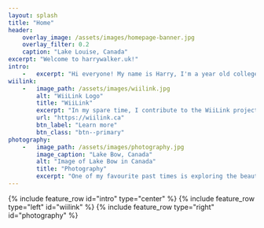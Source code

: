 ```yaml
---
layout: splash
title: "Home"
header:
    overlay_image: /assets/images/homepage-banner.jpg
    overlay_filter: 0.2
    caption: "Lake Louise, Canada"
excerpt: "Welcome to harrywalker.uk!"
intro:
    -   excerpt: "Hi everyone! My name is Harry, I'm a year old college student in the North East of England. Currently, I'm studying Maths, Physics and Computer Science."
wiilink:
    -   image_path: /assets/images/wiilink.jpg
        alt: "WiiLink Logo"
        title: "WiiLink"
        excerpt: "In my spare time, I contribute to the WiiLink project, which revives WiiConnect24 and Nintendo WFC services. WiiLink also translates and makes some Japanese exclusive Wii channels available once again. My favourite of these is Wii Room (Wiiの間)."
        url: "https://wiilink.ca"
        btn_label: "Learn more"
        btn_class: "btn--primary"
photography:
    -   image_path: /assets/images/photography.jpg
        image_caption: "Lake Bow, Canada"
        alt: "Image of Lake Bow in Canada"
        title: "Photography"
        excerpt: "One of my favourite past times is exploring the beautiful world we live in, to take breathtaking photos like this."
---
```

{% include feature_row id="intro" type="center" %}
{% include feature_row type="left" id="wiilink" %}
{% include feature_row type="right" id="photography" %}